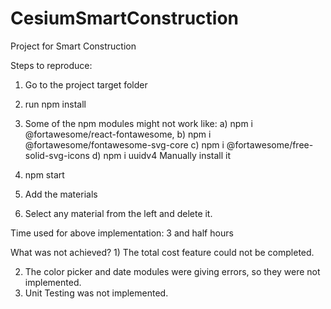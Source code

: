# CesiumSmartConstruction
Project for Smart Construction


Steps to reproduce:

1) Go to the project target folder
2) run npm install
3) Some of the npm modules might not work like: 
   a) npm i @fortawesome/react-fontawesome, 
   b) npm i @fortawesome/fontawesome-svg-core
   c) npm i @fortawesome/free-solid-svg-icons
   d) npm i uuidv4
Manually install it

4) npm start
5) Add the materials
6) Select any material from the left and delete it.



Time used for above implementation: 3 and half hours

What was not achieved? 1) The total cost feature could not be completed.

2) The color picker and date modules were giving errors, so they were not implemented.
3) Unit Testing was not implemented.
